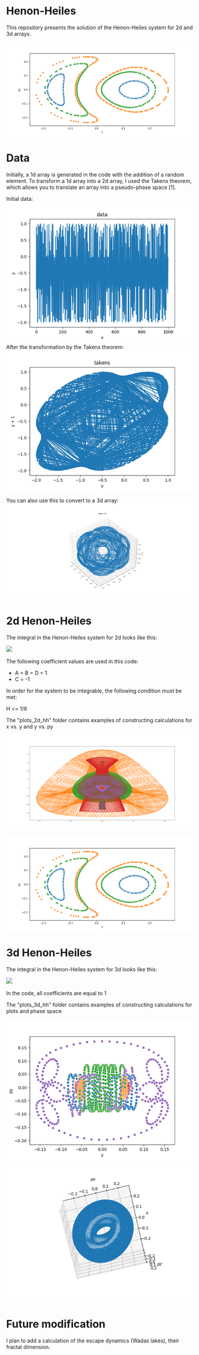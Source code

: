 # Henon-Heiles

This repository presents the solution of the Henon-Heiles system for 2d and 3d arrays.

![](plots_2d_hh/y_py.png)

# Data

Initially, a 1d array is generated in the code with the addition of a random element. To transform a 1d array into a 2d array, I used the Takens theorem, which allows you to translate an array into a pseudo-phase space [1].

Initial data:
![](plots_2d_hh/data.png)
After the transformation by the Takens theorem:
![](plots_2d_hh/takens.png)

You can also use this to convert to a 3d array:
![](plots_3d_hh/takens.png)

# 2d Henon-Heiles

The integral in the Henon-Heiles system for 2d looks like this:

![](https://latex.codecogs.com/svg.image?$$H&space;\big(x,&space;y\big)&space;&space;=&space;&space;&space;\frac{1}{2}&space;&space;\big(&space;p^{2}_{x}&space;&plus;&space;p^{2}_{y}&space;&plus;&space;A&space;x^{2}&space;&plus;&space;B&space;x^{2}&space;\big)&space;&plus;&space;D&space;x^{2}y&space;&space;&plus;&space;&space;\frac{C}{3}&space;&space;y^{3}&space;)

The following coefficient values are used in this code:
* A = B = D = 1
* C = -1

In order for the system to be integrable, the following condition must be met:

H <= 1/6

The "plots_2d_hh" folder contains examples of constructing calculations for x vs. y and y vs. py

![](plots_2d_hh/x_y.png)

![](plots_2d_hh/y_py.png)

# 3d Henon-Heiles

The integral in the Henon-Heiles system for 3d looks like this:

![](https://latex.codecogs.com/svg.image?$$H&space;\big(x,&space;y,&space;z\big)&space;&space;=&space;&space;&space;\frac{1}{2}&space;&space;\big(&space;p^{2}_{x}&space;&plus;&space;p^{2}_{y}&space;&plus;&space;p^{2}_{z}&space;&plus;&space;A&space;x^{2}&space;&plus;&space;B&space;z^{2}&space;&space;C&space;y^{2}\big)&space;&plus;&space;&space;\big(&space;&space;\alpha&space;x^{2}&space;&plus;&space;&space;\gamma&space;&space;z^{2}&space;&space;\big)z&space;&plus;&space;&space;\frac{&space;\beta&space;}{3}&space;)

In the code, all coefficients are equal to 1

The "plots_3d_hh" folder contains examples of constructing calculations for plots and phase space

![](plots_3d_hh/phase_5.png)
![](plots_3d_hh/3dplot_1.png)

# Future modification

I plan to add a calculation of the escape dynamics (Wadas lakes), their fractal dimension.